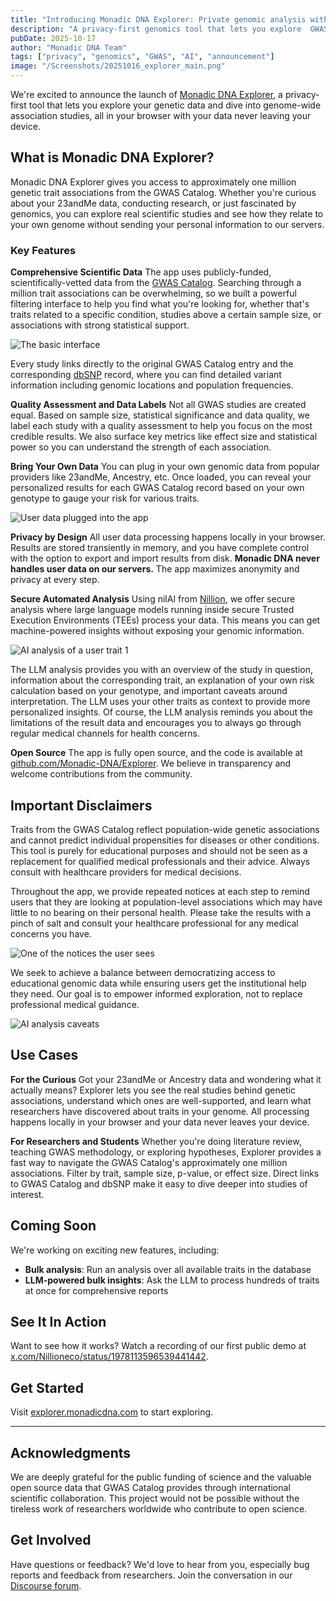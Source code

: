 ```yaml
---
title: "Introducing Monadic DNA Explorer: Private genomic analysis with secure AI"
description: "A privacy-first genomics tool that lets you explore  GWAS Catalog data and analyze your genetic information entirely in your browser, with optional secure AI analysis."
pubDate: 2025-10-17
author: "Monadic DNA Team"
tags: ["privacy", "genomics", "GWAS", "AI", "announcement"]
image: "/Screenshots/20251016_explorer_main.png"
---
```


We're excited to announce the launch of [Monadic DNA Explorer](https://explorer.monadicdna.com/), a privacy-first tool that lets you explore your genetic data and dive into genome-wide association studies, all in your browser with your data never leaving your device.

## What is Monadic DNA Explorer?

Monadic DNA Explorer gives you access to approximately one million genetic trait associations from the GWAS Catalog. Whether you're curious about your 23andMe data, conducting research, or just fascinated by genomics, you can explore real scientific studies and see how they relate to your own genome without sending your personal information to our servers.

### Key Features

**Comprehensive Scientific Data**
The app uses publicly-funded, scientifically-vetted data from the [GWAS Catalog](https://www.ebi.ac.uk/gwas/). Searching through a million trait associations can be overwhelming, so we built a powerful filtering interface to help you find what you're looking for, whether that's traits related to a specific condition, studies above a certain sample size, or associations with strong statistical support.

![The basic interface](/Screenshots/20251016_explorer_main.png)

Every study links directly to the original GWAS Catalog entry and the corresponding [dbSNP](https://www.ncbi.nlm.nih.gov/snp/) record, where you can find detailed variant information including genomic locations and population frequencies.

**Quality Assessment and Data Labels**
Not all GWAS studies are created equal. Based on sample size, statistical significance and data quality, we label each study with a quality assessment to help you focus on the most credible results. We also surface key metrics like effect size and statistical power so you can understand the strength of each association.

**Bring Your Own Data**
You can plug in your own genomic data from popular providers like 23andMe, Ancestry, etc. Once loaded, you can reveal your personalized results for each GWAS Catalog record based on your own genotype to gauge your risk for various traits.

![User data plugged into the app](/Screenshots/20251016_explorer_user_data.png)

**Privacy by Design**
All user data processing happens locally in your browser. Results are stored transiently in memory, and you have complete control with the option to export and import results from disk. **Monadic DNA never handles user data on our servers.** The app maximizes anonymity and privacy at every step.

**Secure Automated Analysis**
Using nilAI from [Nillion](https://nillion.com/), we offer secure analysis where large language models running inside secure Trusted Execution Environments (TEEs) process your data. This means you can get machine-powered insights without exposing your genomic information.

![AI analysis of a user trait 1](/Screenshots/20251016_explorer_ai_analysis.png)

The LLM analysis provides you with an overview of the study in question, information about the corresponding trait, an explanation of your own risk calculation based on your genotype, and important caveats around interpretation. The LLM uses your other traits as context to provide more personalized insights. Of course, the LLM analysis reminds you about the limitations of the result data and encourages you to always go through regular medical channels for health concerns.

**Open Source**
The app is fully open source, and the code is available at [github.com/Monadic-DNA/Explorer](https://github.com/Monadic-DNA/Explorer). We believe in transparency and welcome contributions from the community.

## Important Disclaimers

Traits from the GWAS Catalog reflect population-wide genetic associations and cannot predict individual propensities for diseases or other conditions. This tool is purely for educational purposes and should not be seen as a replacement for qualified medical professionals and their advice. Always consult with healthcare providers for medical decisions.

Throughout the app, we provide repeated notices at each step to remind users that they are looking at population-level associations which may have little to no bearing on their personal health. Please take the results with a pinch of salt and consult your healthcare professional for any medical concerns you have.

![One of the notices the user sees](/Screenshots/20251016_explorer_caveats.png)

We seek to achieve a balance between democratizing access to educational genomic data while ensuring users get the institutional help they need. Our goal is to empower informed exploration, not to replace professional medical guidance.

![AI analysis caveats](/Screenshots/20251016_explorer_ai_analysis_disclaimer.png)

## Use Cases

**For the Curious**
Got your 23andMe or Ancestry data and wondering what it actually means? Explorer lets you see the real studies behind genetic associations, understand which ones are well-supported, and learn what researchers have discovered about traits in your genome. All processing happens locally in your browser and your data never leaves your device.

**For Researchers and Students**
Whether you're doing literature review, teaching GWAS methodology, or exploring hypotheses, Explorer provides a fast way to navigate the GWAS Catalog's approximately one million associations. Filter by trait, sample size, p-value, or effect size. Direct links to GWAS Catalog and dbSNP make it easy to dive deeper into studies of interest.

## Coming Soon

We're working on exciting new features, including:
- **Bulk analysis**: Run an analysis over all available traits in the database
- **LLM-powered bulk insights**: Ask the LLM to process hundreds of traits at once for comprehensive reports

## See It In Action

Want to see how it works? Watch a recording of our first public demo at [x.com/Nillioneco/status/1978113596539441442](https://x.com/Nillioneco/status/1978113596539441442).

## Get Started

Visit [explorer.monadicdna.com](https://explorer.monadicdna.com/) to start exploring.

---

## Acknowledgments

We are deeply grateful for the public funding of science and the valuable open source data that GWAS Catalog provides through international scientific collaboration. This project would not be possible without the tireless work of researchers worldwide who contribute to open science.

## Get Involved

Have questions or feedback? We'd love to hear from you, especially bug reports and feedback from researchers. Join the conversation in our [Discourse forum](https://recherche.discourse.group/c/public/monadic-dna/30).
